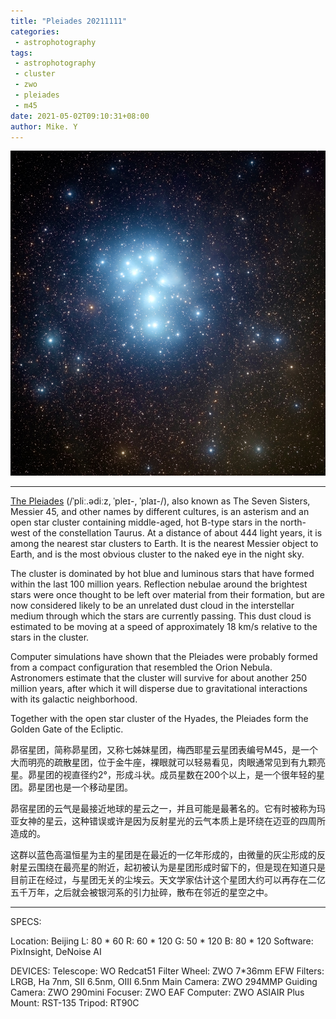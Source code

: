 ```yaml
---
title: "Pleiades 20211111"
categories:
 - astrophotography
tags:
 - astrophotography
 - cluster
 - zwo
 - pleiades
 - m45
date: 2021-05-02T09:10:31+08:00
author: Mike. Y
---
```


![M45](../../../static/images/M45.jpg)



---

[The Pleiades](https://en.wikipedia.org/wiki/Pleiades) (/ˈpliː.ədiːz, ˈpleɪ-, ˈplaɪ-/), also known as The Seven Sisters, Messier 45, and other names by different cultures, is an asterism and an open star cluster containing middle-aged, hot B-type stars in the north-west of the constellation Taurus. At a distance of about 444 light years, it is among the nearest star clusters to Earth. It is the nearest Messier object to Earth, and is the most obvious cluster to the naked eye in the night sky.

The cluster is dominated by hot blue and luminous stars that have formed within the last 100 million years. Reflection nebulae around the brightest stars were once thought to be left over material from their formation, but are now considered likely to be an unrelated dust cloud in the interstellar medium through which the stars are currently passing. This dust cloud is estimated to be moving at a speed of approximately 18 km/s relative to the stars in the cluster.

Computer simulations have shown that the Pleiades were probably formed from a compact configuration that resembled the Orion Nebula. Astronomers estimate that the cluster will survive for about another 250 million years, after which it will disperse due to gravitational interactions with its galactic neighborhood.

Together with the open star cluster of the Hyades, the Pleiades form the Golden Gate of the Ecliptic.



昴宿星团，简称昴星团，又称七姊妹星团，梅西耶星云星团表编号M45，是一个大而明亮的疏散星团，位于金牛座，裸眼就可以轻易看见，肉眼通常见到有九颗亮星。昴星团的视直径约2°，形成斗状。成员星数在200个以上，是一个很年轻的星团。昴星团也是一个移动星团。

昴宿星团的云气是最接近地球的星云之一，并且可能是最著名的。它有时被称为玛亚女神的星云，这种错误或许是因为反射星光的云气本质上是环绕在迈亚的四周所造成的。

这群以蓝色高温恒星为主的星团是在最近的一亿年形成的，由微量的灰尘形成的反射星云围绕在最亮星的附近，起初被认为是星团形成时留下的，但是现在知道只是目前正在经过，与星团无关的尘埃云。天文学家估计这个星团大约可以再存在二亿五千万年，之后就会被银河系的引力扯碎，散布在邻近的星空之中。

---

SPECS:

Location: Beijing
L: 80 * 60
R: 60 * 120
G: 50 * 120
B: 80 * 120
Software: PixInsight, DeNoise AI

DEVICES:
Telescope: WO Redcat51
Filter Wheel: ZWO 7*36mm EFW Filters: LRGB, Ha 7nm, SII 6.5nm, OIII 6.5nm
Main Camera: ZWO 294MMP
Guiding Camera: ZWO 290mini
Focuser: ZWO EAF
Computer: ZWO ASIAIR Plus
Mount: RST-135
Tripod: RT90C